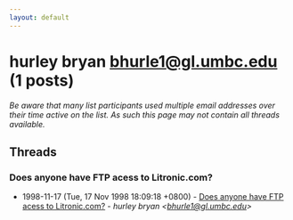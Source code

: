 ```yaml
---
layout: default
---
```


# hurley bryan <bhurle1@gl.umbc.edu> (1 posts)

_Be aware that many list participants used multiple email addresses over their time active on the list. As such this page may not contain all threads available._

## Threads

### Does anyone have FTP acess to Litronic.com?
+ 1998-11-17 (Tue, 17 Nov 1998 18:09:18 +0800) - [Does anyone have FTP acess to Litronic.com?](/archive/1998/11/0725e1232f7f06dee0e94b3f05e60de07af2a05127d9956fe1f9c8886284e13a) - _hurley bryan \<bhurle1@gl.umbc.edu\>_

